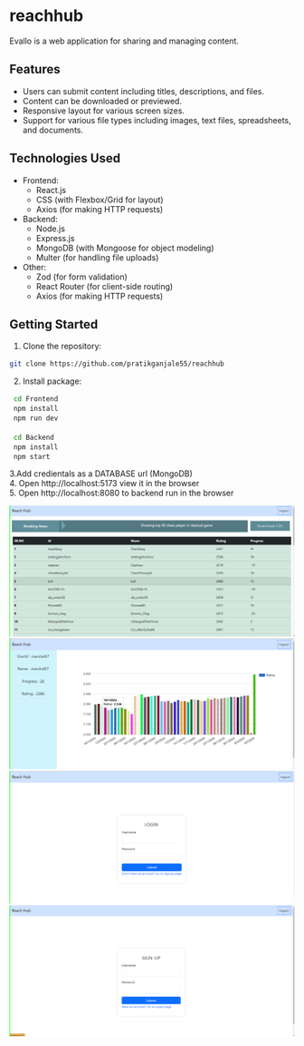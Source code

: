 # reachhub

Evallo is a web application for sharing and managing content.

## Features

- Users can submit content including titles, descriptions, and files.
- Content can be downloaded or previewed.
- Responsive layout for various screen sizes.
- Support for various file types including images, text files, spreadsheets, and documents.

## Technologies Used

- Frontend:
  - React.js
  - CSS (with Flexbox/Grid for layout)
  - Axios (for making HTTP requests)
- Backend:
  - Node.js
  - Express.js
  - MongoDB (with Mongoose for object modeling)
  - Multer (for handling file uploads)
- Other:
  - Zod (for form validation)
  - React Router (for client-side routing)
  - Axios (for making HTTP requests)

## Getting Started

1. Clone the repository:

```bash
git clone https://github.com/pratikganjale55/reachhub
 ```

2. Install package:

```bash
 cd Frontend
 npm install 
 npm run dev

 cd Backend 
 npm install 
 npm start
```
3.Add credientals as a DATABASE url (MongoDB) <br/>
4. Open  http://localhost:5173 view it in the browser  <br/>
5. Open http://localhost:8080 to backend run in the browser  <br/>

![Homepage](./Frontend/src/assets/PlayerTable.png)
![Player Rating History](./Frontend/src/assets/HistoryChart.png)
![Login](./Frontend/src/assets/Login.png)
![Signup](./Frontend/src/assets/Signup.png)

 
